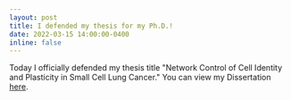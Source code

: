 ```yaml
---
layout: post
title: I defended my thesis for my Ph.D.! 
date: 2022-03-15 14:00:00-0400
inline: false
---
```


Today I officially defended my thesis title "Network Control of Cell Identity and Plasticity in Small Cell Lung Cancer." You can view my Dissertation <a href="https://ir.vanderbilt.edu/handle/1803/17352">here</a>.